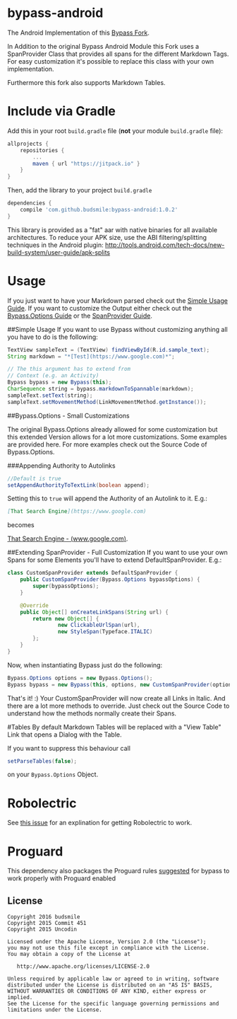 # bypass-android
The Android Implementation of this [Bypass Fork](https://github.com/budsmile/bypass/).

In Addition to the original Bypass Android Module this Fork uses a SpanProvider Class that provides all spans
for the different Markdown Tags. For easy customization it's possible to replace this class with your
own implementation.

Furthermore this fork also supports Markdown Tables.

# Include via Gradle

Add this in your root `build.gradle` file (**not** your module `build.gradle` file):

```gradle
allprojects {
	repositories {
		...
		maven { url "https://jitpack.io" }
	}
}
```

Then, add the library to your project `build.gradle`
```gradle
dependencies {
    compile 'com.github.budsmile:bypass-android:1.0.2'
}
```

This library is provided as a "fat" aar with native binaries for all available architectures. To
reduce your APK size, use the ABI filtering/splitting techniques in the Android plugin:
http://tools.android.com/tech-docs/new-build-system/user-guide/apk-splits

# Usage
If you just want to have your Markdown parsed check out the [Simple Usage Guide](#simple-usage).
If you want to customize the Output either check out the [Bypass.Options Guide](#bypassoptions---small-customizations)
or the [SpanProvider Guide](#extending-spanprovider---full-customization).

##Simple Usage
If you want to use Bypass without customizing anything all you have to do
is the following:

```java
TextView sampleText = (TextView) findViewById(R.id.sample_text);
String markdown = "*[Test](https://www.google.com)*";

// The this argument has to extend from
// Context (e.g. an Activity)
Bypass bypass = new Bypass(this);
CharSequence string = bypass.markdownToSpannable(markdown);
sampleText.setText(string);
sampleText.setMovementMethod(LinkMovementMethod.getInstance());
```

##Bypass.Options - Small Customizations

The original Bypass.Options already allowed for some customization but this extended
Version allows for a lot more customizations. Some examples are provided here. For more
examples check out the Source Code of Bypass.Options.

###Appending Authority to Autolinks
```java
//Default is true
setAppendAuthorityToTextLink(boolean append);
```

Setting this to `true` will append the Authority of an Autolink to it. E.g.:

```markdown
[That Search Engine](https://www.google.com)
```

becomes

[That Search Engine - (www.google.com)](https://www.google.com).


##Extending SpanProvider - Full Customization
If you want to use your own Spans for some Elements you'll have to extend DefaultSpanProvider. E.g.:

```java
class CustomSpanProvider extends DefaultSpanProvider {
    public CustomSpanProvider(Bypass.Options bypassOptions) {
        super(bypassOptions);
    }

    @Override
    public Object[] onCreateLinkSpans(String url) {
        return new Object[] {
                new ClickableUrlSpan(url),
                new StyleSpan(Typeface.ITALIC)
        };
    }
}
```

Now, when instantiating Bypass just do the following:

```java
Bypass.Options options = new Bypass.Options();
Bypass bypass = new Bypass(this, options, new CustomSpanProvider(options));
```

That's it! :) Your CustomSpanProvider will now create all Links in Italic. And there are a lot more methods to override. Just check out the Source Code to understand how the methods normally create their Spans.

#Tables
By default Markdown Tables will be replaced with a "View Table" Link that opens a Dialog
with the Table.

If you want to suppress this behaviour call

```java
setParseTables(false);
```

on your `Bypass.Options` Object.


# Robolectric
See [this issue](https://github.com/Commit451/bypasses/issues/2) for an explination for getting Robolectric to work.

# Proguard
This dependency also packages the Proguard rules [suggested](https://github.com/Uncodin/bypass/issues/195) for bypass to work properly with Proguard enabled

License
--------

    Copyright 2016 budsmile
    Copyright 2015 Commit 451
    Copyright 2015 Uncodin

    Licensed under the Apache License, Version 2.0 (the "License");
    you may not use this file except in compliance with the License.
    You may obtain a copy of the License at

       http://www.apache.org/licenses/LICENSE-2.0

    Unless required by applicable law or agreed to in writing, software
    distributed under the License is distributed on an "AS IS" BASIS,
    WITHOUT WARRANTIES OR CONDITIONS OF ANY KIND, either express or implied.
    See the License for the specific language governing permissions and
    limitations under the License.

